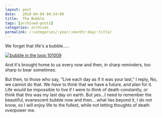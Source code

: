 ```yaml
---
layout: post
date:	2010-04-04 04:54:00
title:  The Bubble
tags: [archived-posts]
categories: archives
permalink: /:categories/:year/:month/:day/:title/
---
```

We forget that life's a bubble.....

<a href="http://s967.photobucket.com/albums/ae160/pedoral/?action=view&current=IMG_7624.jpg" target="_blank"><img src="http://i967.photobucket.com/albums/ae160/pedoral/IMG_7624.jpg" border="0" alt="bubble in the loop 101009"></a>


And it's brought home to us every now and then, in sharp reminders, too sharp to bear sometimes.

But then, to those who say, "Live each day as if it was your last," I reply, No, we cannot do that. We *have* to think that we have a future, and plan for it. Life would be impossible to live if I were to think of death constantly, or think that this was my last day on earth. But yes...I need to remember the beautiful, evanescent bubble now and then....what lies beyond it, I do not know, so I will enjoy life to the fullest, while not letting thoughts of death overpower me.

